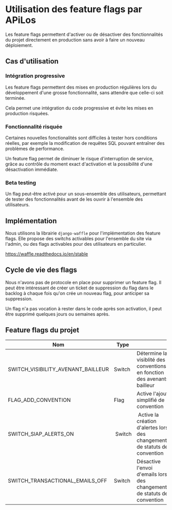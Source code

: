 ```{toctree}
```

# Utilisation des feature flags par APiLos

Les feature flags permettent d'activer ou de désactiver des fonctionnalités du projet directement en production sans avoir à faire un nouveau déploiement.

## Cas d'utilisation

### Intégration progressive

Les feature flags permettent des mises en production régulières lors du développement d'une grosse fonctionnalité, sans attendre que celle-ci soit terminée.

Cela permet une intégration du code progressive et évite les mises en production risquées.

### Fonctionnalité risquée

Certaines nouvelles fonctionalités sont difficiles à tester hors conditions réelles, par exemple la modification de requêtes SQL pouvant entraîner des problèmes de performance.

Un feature flag permet de diminuer le risque d'interruption de service, grâce au contrôle du moment exact d'activation et la possibilité d'une désactivation immédiate.

### Beta testing

Un flag peut-être activé pour un sous-ensemble des utilisateurs, permettant de tester des fonctionnalités avant de les ouvrir à l'ensemble des utilisateurs.

## Implémentation

Nous utilisons la librairie `django-waffle` pour l'implémentation des feature flags. Elle propose des switchs activables pour l'ensemble du site via l'admin, ou des flags activables pour des utilisateurs en particulier.

https://waffle.readthedocs.io/en/stable

## Cycle de vie des flags

Nous n'avons pas de protocole en place pour supprimer un feature flag. Il peut être intéressant de créer un ticket de suppression du flag dans le backlog à chaque fois qu'on crée un nouveau flag, pour anticiper sa suppression.

Un flag n'a pas vocation à rester dans le code après son activation, il peut être supprimé quelques jours ou semaines après.

## Feature flags du projet

| Nom | Type | |
|---|---|---|
| SWITCH_VISIBILITY_AVENANT_BAILLEUR | Switch | Détermine la visiblité des conventions en fonction des avenants bailleur |
| FLAG_ADD_CONVENTION | Flag | Active l'ajout simplifié de convention |
| SWITCH_SIAP_ALERTS_ON | Switch | Active la création d'alertes lors des changements de statuts de convention |
| SWITCH_TRANSACTIONAL_EMAILS_OFF | Switch | Désactive l'envoi d'emails lors des changements de statuts de convention |
